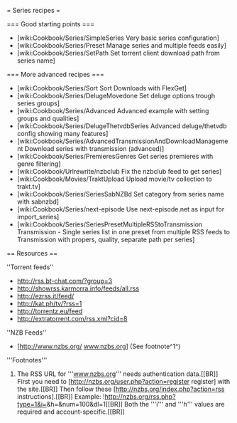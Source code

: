 = Series recipes =

=== Good starting points ===

* [wiki:Cookbook/Series/SimpleSeries Very basic series configuration]
* [wiki:Cookbook/Series/Preset Manage series and multiple feeds easily]
* [wiki:Cookbook/Series/SetPath Set torrent client download path from series name]

=== More advanced recipes ===

* [wiki:Cookbook/Series/Sort Sort Downloads with FlexGet]
* [wiki:Cookbook/Series/DelugeMovedone Set deluge options trough series groups]
* [wiki:Cookbook/Series/Advanced Advanced example with setting groups and qualities]
* [wiki:Cookbook/Series/DelugeThetvdbSeries Advanced deluge/thetvdb config showing many features]
* [wiki:Cookbook/Series/AdvancedTransmissionAndDownloadManagement Download series with transmission (advanced)]
* [wiki:Cookbook/Series/PremieresGenres Get series premieres with genre filtering]
* [wiki:Cookbook/Urlrewrite/nzbclub Fix the nzbclub feed to get series]
* [wiki:Cookbook/Movies/TraktUpload Upload movie/tv collection to trakt.tv]
* [wiki:Cookbook/Series/SeriesSabNZBd Set category from series name with sabnzbd]
* [wiki:Cookbook/Series/next-episode Use next-episode.net as input for import_series]
* [wiki:Cookbook/Series/SeriesPresetMultipleRSStoTransmission Transmission - Single series list in one preset from multiple RSS feeds to Transmission with propers, quality, separate path per series]
 
== Resources ==

''Torrent feeds''

 * http://rss.bt-chat.com/?group=3
 * http://showrss.karmorra.info/feeds/all.rss
 * http://ezrss.it/feed/
 * http://kat.ph/tv/?rss=1
 * http://torrentz.eu/feed
 * http://extratorrent.com/rss.xml?cid=8

''NZB Feeds''

 * [http://www.nzbs.org/ www.nzbs.org] (See footnote^1^)

'''Footnotes'''

 1. The RSS URL for '''www.nzbs.org''' needs authentication data.[[BR]]
 First you need to [http://nzbs.org/user.php?action=register register] with the site.[[BR]]
 Then follow these [http://nzbs.org/index.php?action=rss instructions].[[BR]]
 Example: !http://nzbs.org/rss.php?type=1&i=<uid>&h=<hash>&num=100&dl=1[[BR]]
 Both the '''i''' and '''h''' values are required and account-specific.[[BR]] 
